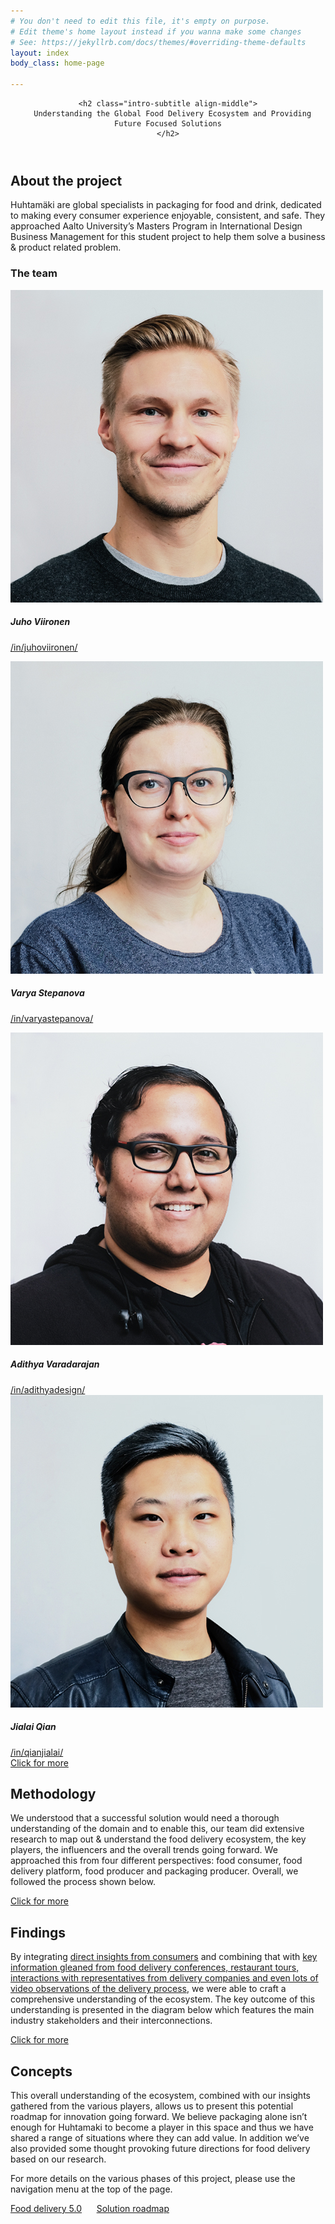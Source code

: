 ```yaml
---
# You don't need to edit this file, it's empty on purpose.
# Edit theme's home layout instead if you wanna make some changes
# See: https://jekyllrb.com/docs/themes/#overriding-theme-defaults
layout: index
body_class: home-page

---
```

<header class="container-fluid text-white">
  <div class="container text-center align-middle">

    <h2 class="intro-subtitle align-middle">
      Understanding the Global Food Delivery Ecosystem and Providing Future Focused Solutions
    </h2>
  </div>
</header>

<section id="about" class="container-fluid">
  <div class="container">
    <div class="row">
      <div class="col-lg-6 mx-auto align-text-bottom">
        <h2>About the project</h2>
      </div>
      <div class="col-lg-6 mx-auto align-text-bottom text-center">
        <object type="image/svg+xml" data="assets/pictures/huhtamaki-logo.svg" class="logo logo--huhtamaki"></object>
        <object type="image/svg+xml" data="assets/pictures/aalto-logo.svg" class="logo logo--aalto"></object>
      </div>
    </div>
    <div class="row">
      <div class="col-lg-12 mx-auto">
        <p class="lead">
        Huhtamäki are global specialists in packaging for food and drink, dedicated to making every consumer experience enjoyable, consistent, and safe. They approached Aalto University’s Masters Program in International Design Business Management for this student project to help them solve a business & product related problem. 
        </p>
      </div>
    </div>
    <div class="row">
      <div class="col-lg-12 mx-auto">
        <h3>The team</h3>
      </div>
    </div>
    <div class="row">
      <div class="col-lg-3 mx-auto">
        <div class="card card--team" style="width: 100%">
          <img class="card-img-top rounded-circle" src="assets/pictures/team/juho.jpg" alt="Card image cap">
          <div class="card-body">
            <h5 class="card-title">Juho Viironen</h5>
            <p>
              <a
                class="team-card__linkedin"
                href="https://www.linkedin.com/in/juhoviironen/">
                /in/juhoviironen/
              </a>
            </p>
          </div>
         </div>
      </div>
      <div class="col-lg-3 mx-auto">
        <div class="card card--team" style="width: 100%">
          <img class="card-img-top rounded-circle" src="assets/pictures/team/varya.jpg" alt="Card image cap">
          <div class="card-body">
            <h5 class="card-title">Varya Stepanova</h5>
            <p>
              <a
                class="team-card__linkedin"
                href="https://www.linkedin.com/in/varyastepanova/">
                /in/varyastepanova/
              </a>
            </p>
          </div>
         </div>
      </div>
      <div class="col-lg-3 mx-auto">
        <div class="card card--team" style="width: 100%">
          <img class="card-img-top rounded-circle" src="assets/pictures/team/adi.jpg" alt="Card image cap">
          <div class="card-body">
            <h5 class="card-title">Adithya Varadarajan</h5>
            <a
                class="team-card__linkedin"
                href="https://www.linkedin.com/in/adithyadesign/">
                /in/adithyadesign/
            </a>
          </div>
         </div>
      </div>
      <div class="col-lg-3 mx-auto">
        <div class="card card--team" style="width: 100%">
          <img class="card-img-top rounded-circle" src="assets/pictures/team/jialai.jpg" alt="Card image cap">
          <div class="card-body">
            <h5 class="card-title">Jialai Qian</h5>
            <a
                class="team-card__linkedin"
                href="https://www.linkedin.com/in/qianjialai/">
                /in/qianjialai/
            </a>
          </div>
         </div>
      </div>
    </div>
    <div class="row">
      <div class="col-lg-12 mx-auto text-center">
        <a class="btn btn-outline-light btn-lg" href="about" role="button">Click for more</a>
      </div>
    </div>
  </div>
</section>

<section id="methodology" class="container-fluid">
  <div class="container">
    <div class="row">
      <div class="col-lg-12 mx-auto">
        <h2>Methodology</h2>
        <p class="lead">
        We understood that a successful solution would need a thorough understanding of the domain and to enable this, our team did extensive research to map out & understand the food delivery ecosystem, the key players, the influencers and the overall trends going forward. We approached this from four different perspectives: food consumer, food delivery platform, food producer and packaging producer. Overall, we followed the process shown below.
        </p>
      </div>
    </div>
    <div class="row">
      <div class="col-lg-12 mx-auto">
        <object type="image/svg+xml" data="assets/pictures/schemes/process.svg" class="process"></object>
      </div>
    </div>
    <div class="row">
      <div class="col-lg-12 mx-auto text-center">
        <a class="btn btn-outline-light btn-lg" href="methodology" role="button">Click for more</a>
      </div>
    </div>
  </div>
</section>

<section id="findings" class="container-fluid">
  <div class="container">
    <div class="row">
      <div class="col-lg-12 mx-auto">
        <h2>Findings</h2>
        <p class="lead">
        By integrating <a href="findings/consumer">direct insights from consumers</a> and combining that with <a href="findings/industry">key information gleaned from food delivery conferences, restaurant tours, interactions with representatives from delivery companies and even lots of video observations of the delivery process</a>, we were able to craft a comprehensive understanding of the ecosystem. The key outcome of this understanding is presented in the diagram below which features the main industry stakeholders and their interconnections.
        </p>
      </div>
    </div>
    <div class="row">
      <div class="col-lg-8 mx-auto">
      </div>
      <div class="col-lg-4 mx-auto text-center">
        <a class="btn btn-outline-light btn-lg" href="findings" role="button">Click for more</a>
      </div>
    </div>
    <div class="row">
      <div class="col-lg-12 mx-auto">
        <object type="image/svg+xml" data="assets/pictures/schemes/ecosystem.svg?v2" class="ecosystem"></object>
      </div>
    </div>

  </div>
</section>

<section id="concepts"  class="container-fluid">
  <div class="container">
    <div class="row">
      <div class="col-lg-6 mx-auto">
        <h2>Concepts</h2>
        <p class="lead">This overall understanding of the ecosystem, combined with our insights gathered from the various players, allows us to present this potential roadmap for innovation going forward. We believe packaging alone isn’t enough for Huhtamaki to become a player in this space and thus we have shared a range of situations where they can add value. In addition we’ve also provided some thought provoking future directions for food delivery based on our research.</p>
        <p class="lead">For more details on the various phases of this project, please use the navigation menu at the top of the page.</p>
        <p class="text-center">
          <a class="btn btn-outline-light btn-lg" href="concepts/food-delivery-5.0/" role="button">Food delivery 5.0</a>
          &nbsp;&nbsp;&nbsp;&nbsp;
          <a class="btn btn-outline-light btn-lg" href="concepts/roadmap/" role="button">Solution roadmap</a>
        </p>
      </div>
      <div class="col-lg-6 mx-auto text-center align-middle">
        <object type="image/svg+xml" data="assets/pictures/schemes/solution.svg" class="solution"></object>
      </div>
    </div>
  </div>
</section>
